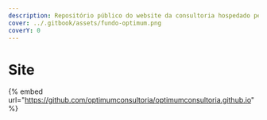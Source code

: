 ```yaml
---
description: Repositório público do website da consultoria hospedado pela GitHub Pages
cover: ../.gitbook/assets/fundo-optimum.png
coverY: 0
---
```


# Site

{% embed url="https://github.com/optimumconsultoria/optimumconsultoria.github.io" %}
